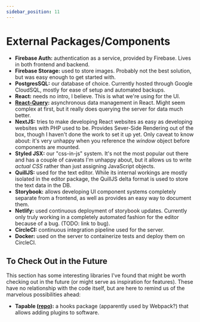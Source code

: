 ```yaml
---
sidebar_position: 11
---
```


# External Packages/Components

- **Firebase Auth:** authentication as a service, provided by Firebase. Lives in both frontend and backend.
- **Firebase Storage:** used to store images. Probably not the best solution, but was easy enough to get started with.
- **PostgresSQL:** our database of choice. Currently hosted through Google CloudSQL, mostly for ease of setup and automated backups.
- **React:** needs no intro, I believe. This is what we're using for the UI.
- **[React-Query](https://github.com/tannerlinsley/react-query):** asynchronous data management in React. Might seem complex at first, but it really does querying the server for data much better.
- **NextJS:** tries to make developing React websites as easy as developing websites with PHP used to be. Provides Sever-Side Rendering out of the box, though I haven't done the work to set it up yet. Only caveat to know about: it's very unhappy when you reference the *window* object before components are mounted.
- **Styled JSX:** our "css-in-js" system. It's not the most popular out there and has a couple of caveats I'm unhappy about, but it allows us to write *actual CSS* rather than just assigning JavaScript objects.
- **QuillJS:** used for the text editor. While its internal workings are mostly isolated in the editor package, the QuillJS delta format is used to store the text data in the DB.
- **Storybook:** allows developing UI component systems completely separate from a frontend, as well as provides an easy way to document them.
- **Netlify:** used continuous deployment of storybook updates. Currently only truly working in a completely automated fashion for the editor because of a bug. (TODO: link to bug).
- **CircleCI:** continuous integration pipeline used for the server.
- **Docker:** used on the server to containerize tests and deploy them on CircleCI.

## To Check Out in the Future

This section has some interesting libraries I've found that might be worth checking out in the future (or might serve as inspiration for features). These have no relationship with the code itself, but are here to remind us of the marvelous possibilities ahead:

- **Tapable ([repo](https://github.com/webpack/tapable)):** a hooks package (apparently used by Webpack?) that allows adding plugins to software.